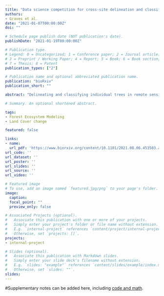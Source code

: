 ```yaml
---
title: "Data science competition for cross-site delineation and classification of individual trees from airborne remote sensing data"
authors:
- Graves et al.
date: "2021-01-07T00:00:00Z"
doi: ""

# Schedule page publish date (NOT publication's date).
publishDate: "2021-01-19T00:00:00Z"

# Publication type.
# Legend: 0 = Uncategorized; 1 = Conference paper; 2 = Journal article;
# 3 = Preprint / Working Paper; 4 = Report; 5 = Book; 6 = Book section;
# 7 = Thesis; 8 = Patent
publication_types: ["2"]

# Publication name and optional abbreviated publication name.
publication: "bioRxiv"
publication_short: ""

abstract: "Delineating and classifying individual trees in remote sensing data is challenging. Many tree crown delineation methods have difficulty in closed-canopy forests and do not leverage multiple datasets. Methods to classify individual species are often accurate for common species, but perform poorly for less common species and when applied to new sites. We ran a data science competition to help identify effective methods for delineation of individual crowns and classification to determine species identity. This competition included data from multiple sites to assess the methods9 ability to generalize learning across multiple sites simultaneously, and transfer learning to novel sites where the methods were not trained. Six teams, representing 4 countries and 9 individual participants, submitted predictions. Methods from a previous competition were also applied and used as the baseline to understand whether the methods are changing and improving over time. The best delineation method was based on an instance segmentation pipeline, closely followed by a Faster R-CNN pipeline, both of which outperformed the baseline method. However, the baseline (based on a growing region algorithm) still performed well as did the Faster R-CNN. All delineation methods generalized well and transferred to novel forests effectively. The best species classification method was based on a two-stage fully connected neural network, which significantly outperformed the baseline (a random forest and Gradient boosting ensemble)."

# Summary. An optional shortened abstract.

tags:
- Forest Ecosystem Modeling
- Land Cover change

featured: false

links:
- name:
  url_pdf: 'https://www.biorxiv.org/content/10.1101/2021.08.06.453503.abstract'
url_code: ''
url_dataset: ''
url_poster: ''
url_slides: ''
url_source: ''
url_video: ''

# Featured image
# To use, add an image named `featured.jpg/png` to your page's folder.
image:  
  caption:
  focal_point: ""
  preview_only: false

# Associated Projects (optional).
#   Associate this publication with one or more of your projects.
#   Simply enter your project's folder or file name without extension.
#   E.g. `internal-project` references `content/project/internal-project/index.md`.
#   Otherwise, set `projects: []`.
projects:
- internal-project

# Slides (optional).
#   Associate this publication with Markdown slides.
#   Simply enter your slide deck's filename without extension.
#   E.g. `slides: "example"` references `content/slides/example/index.md`.
#   Otherwise, set `slides: ""`.
slides:
---
```


#Supplementary notes can be added here, including [code and math](https://sourcethemes.com/academic/docs/writing-markdown-latex/).
